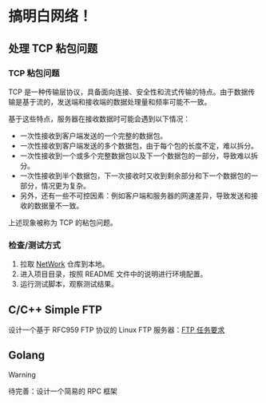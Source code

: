 # 搞明白网络！

## 处理 TCP 粘包问题

### TCP 粘包问题

TCP 是一种传输层协议，具备面向连接、安全性和流式传输的特点。由于数据传输是基于流的，发送端和接收端的数据处理量和频率可能不一致。

基于这些特点，服务器在接收数据时可能会遇到以下情况：

- 一次性接收到客户端发送的一个完整的数据包。
- 一次性接收到客户端发送的多个数据包，由于每个包的长度不定，难以拆分。
- 一次性接收到一个或多个完整数据包以及下一个数据包的一部分，导致难以拆分。
- 一次性接收到半个数据包，下一次接收时又收到剩余部分和下一个数据包的一部分，情况更为复杂。
- 另外，还有一些不可控因素：例如客户端和服务器的网速差异，导致发送和接收的数据量不一致。

上述现象被称为 TCP 的粘包问题。

### 检查/测试方式

1. 拉取 [NetWork](https://github.com/xiyou-linuxer/NetWork) 仓库到本地。
2. 进入项目目录，按照 README 文件中的说明进行环境配置。
3. 运行测试脚本，观察测试结果。

## C/C++ Simple FTP

设计一个基于 RFC959 FTP 协议的 Linux FTP 服务器：[FTP 任务要求](../project/ftp.md)

## Golang

> [!WARNING]
>
> 待完善：设计一个简易的 RPC 框架
